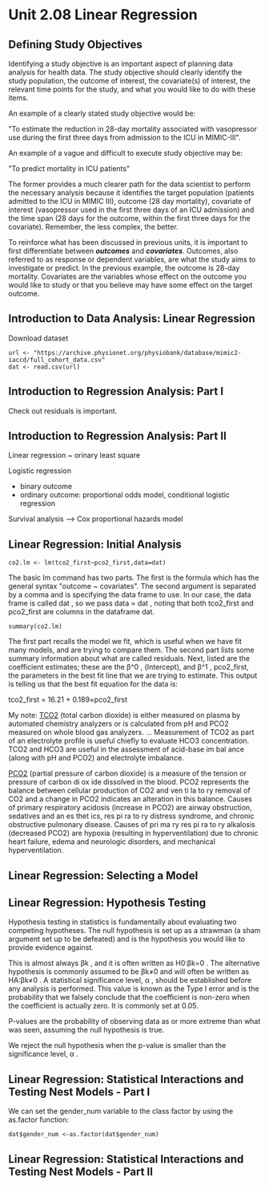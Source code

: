 # Unit 2.08 Linear Regression

## Defining Study Objectives

Identifying a study objective is an important aspect of planning data analysis for health data. The study objective should clearly identify the study population, the outcome of interest, the covariate(s) of interest, the relevant time points for the study, and what you would like to do with these items.

An example of a clearly stated study objective would be:

"To estimate the reduction in 28-day mortality associated with vasopressor use during the first three days from admission to the ICU in MIMIC-III".

An example of a vague and difficult to execute study objective may be:

"To predict mortality in ICU patients”

The former provides a much clearer path for the data scientist to perform the necessary analysis because it identifies the target population (patients admitted to the ICU in MIMIC III), outcome (28 day mortality), covariate of interest (vasopressor used in the first three days of an ICU admission) and the time span (28 days for the outcome, within the first three days for the covariate). Remember, the less complex, the better.

To reinforce what has been discussed in previous units, it is important to first differentiate between ***outcomes*** and ***covariates***. Outcomes, also referred to as response or dependent variables, are what the study aims to investigate or predict. In the previous example, the outcome is 28-day mortality. Covariates are the variables whose effect on the outcome you would like to study or that you believe may have some effect on the target outcome.

## Introduction to Data Analysis: Linear Regression

Download dataset
```{r}
url <- "https://archive.physionet.org/physiobank/database/mimic2-iaccd/full_cohort_data.csv"
dat <- read.csv(url)
```

## Introduction to Regression Analysis: Part I

Check out residuals is important.

## Introduction to Regression Analysis: Part II

Linear regression ~ orinary least square

Logistic regression
  * binary outcome
  * ordinary outcome: proportional odds model, conditional logistic regression
  
Survival analysis --> Cox proportional hazards model

## Linear Regression: Initial Analysis

```
co2.lm <- lm(tco2_first~pco2_first,data=dat)
```

The basic lm command has two parts. The first is the formula which has the general syntax "outcome ~ covariates".
The second argument is separated by a comma and is specifying the data frame to use. 
In our case, the data frame is called dat , so we pass data = dat , noting that both tco2_first and pco2_first are columns in the dataframe dat.

```
summary(co2.lm)
```

The first part recalls the model we fit, which is useful when we have fit many models, and are trying to compare them. The second part lists some summary information about what are called residuals. Next, listed are the coefficient estimates; these are the  β^0 , (Intercept), and  β^1 , pco2_first, the parameters in the best fit line that we are trying to estimate. This output is telling us that the best fit equation for the data is:

tco2_first = 16.21 + 0.189×pco2_first

My note:
[TCO2](https://harvardapparatus.com/media/harvard/pdf/OT20.pdf) (total carbon dioxide) is either measured on plasma by automated chemistry analyzers or is calculated from pH and PCO2 measured on whole blood gas analyzers.
... Measurement of TCO2 as part of an electrolyte profile is useful chiefly
to evaluate HCO3 concentration. TCO2 and HCO3 are useful in the assessment of acid-base im bal ance
(along with pH and PCO2) and electrolyte imbalance.

[PCO2](https://harvardapparatus.com/media/harvard/pdf/OT20.pdf) (partial pressure of carbon dioxide) is a measure of the tension or pressure of carbon
di ox ide dissolved in the blood. PCO2 represents the balance between cellular production of CO2 and
ven ti la to ry removal of CO2 and a change in PCO2 indicates an alteration in this balance. Causes of
primary respiratory acidosis (increase in PCO2) are airway obstruction, sedatives and an es thet ics,
res pi ra to ry distress syndrome, and chronic obstructive pulmonary disease. Causes of pri ma ry
res pi ra to ry alkalosis (decreased PCO2) are hypoxia (resulting in hyperventilation) due to chronic heart
failure, edema and neurologic disorders, and mechanical hyperventilation.

## Linear Regression: Selecting a Model


## Linear Regression: Hypothesis Testing

Hypothesis testing in statistics is fundamentally about evaluating two competing hypotheses. The null hypothesis is set up as a strawman (a sham argument set up to be defeated) and is the hypothesis you would like to provide evidence against.

This is almost always  βk , and it is often written as  H0:βk=0 . The alternative hypothesis is commonly assumed to be  βk≠0  and will often be written as  HA:βk≠0 . A statistical significance level,  α , should be established before any analysis is performed. This value is known as the Type I error and is the probability that we falsely conclude that the coefficient is non-zero when the coefficient is actually zero. It is commonly set at 0.05.

P-values are the probability of observing data as or more extreme than what was seen, assuming the null hypothesis is true.

We reject the null hypothesis when the p-value is smaller than the significance level,  α .

## Linear Regression: Statistical Interactions and Testing Nest Models - Part I

We can set the gender_num variable to the class factor by using the as.factor function:

```dat$gender_num <-as.factor(dat$gender_num)```

## Linear Regression: Statistical Interactions and Testing Nest Models - Part II


